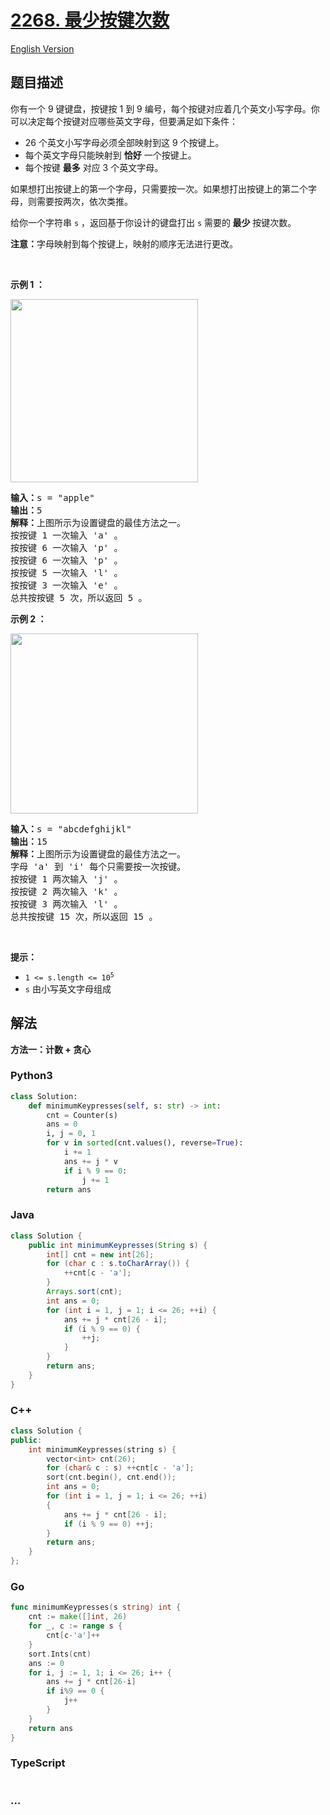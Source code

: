 # [2268. 最少按键次数](https://leetcode.cn/problems/minimum-number-of-keypresses)

[English Version](/solution/2200-2299/2268.Minimum%20Number%20of%20Keypresses/README_EN.md)

## 题目描述

<!-- 这里写题目描述 -->

<p>你有一个 9 键键盘，按键按 1 到 9 编号，每个按键对应着几个英文小写字母。你可以决定每个按键对应哪些英文字母，但要满足如下条件：</p>

<ul>
	<li>26 个英文小写字母必须全部映射到这 9 个按键上。</li>
	<li>每个英文字母只能映射到 <strong>恰好</strong> 一个按键上。</li>
	<li>每个按键 <strong>最多</strong> 对应 3 个英文字母。</li>
</ul>

<p>如果想打出按键上的第一个字母，只需要按一次。如果想打出按键上的第二个字母，则需要按两次，依次类推。</p>

<p>给你一个字符串 <code>s</code> ，返回基于你设计的键盘打出 <code>s</code> 需要的<strong> 最少</strong> 按键次数。</p>

<p><b>注意：</b>字母映射到每个按键上，映射的顺序无法进行更改。</p>

<p>&nbsp;</p>

<p><strong>示例 1 ：</strong></p>
<img src="https://fastly.jsdelivr.net/gh/doocs/leetcode@main/solution/2200-2299/2268.Minimum%20Number%20of%20Keypresses/images/image-20220505184346-1.png" style="width: 300px; height: 293px;" />
<pre>
<strong>输入：</strong>s = "apple"
<strong>输出：</strong>5
<strong>解释：</strong>上图所示为设置键盘的最佳方法之一。
按按键 1 一次输入 'a' 。
按按键 6 一次输入 'p' 。
按按键 6 一次输入 'p' 。
按按键 5 一次输入 'l' 。
按按键 3 一次输入 'e' 。
总共按按键 5 次，所以返回 5 。</pre>

<p><strong>示例 2 ：</strong></p>
<img src="https://fastly.jsdelivr.net/gh/doocs/leetcode@main/solution/2200-2299/2268.Minimum%20Number%20of%20Keypresses/images/image-20220505203823-1.png" style="width: 300px; height: 288px;" />
<pre>
<strong>输入：</strong>s = "abcdefghijkl"
<strong>输出：</strong>15
<strong>解释：</strong>上图所示为设置键盘的最佳方法之一。
字母 'a' 到 'i' 每个只需要按一次按键。
按按键 1 两次输入 'j' 。
按按键 2 两次输入 'k' 。
按按键 3 两次输入 'l' 。
总共按按键 15 次，所以返回 15 。
</pre>

<p>&nbsp;</p>

<p><strong>提示：</strong></p>

<ul>
	<li><code>1 &lt;= s.length &lt;= 10<sup>5</sup></code></li>
	<li><code>s</code> 由小写英文字母组成</li>
</ul>

## 解法

<!-- 这里可写通用的实现逻辑 -->

**方法一：计数 + 贪心**

<!-- tabs:start -->

### **Python3**

<!-- 这里可写当前语言的特殊实现逻辑 -->

```python
class Solution:
    def minimumKeypresses(self, s: str) -> int:
        cnt = Counter(s)
        ans = 0
        i, j = 0, 1
        for v in sorted(cnt.values(), reverse=True):
            i += 1
            ans += j * v
            if i % 9 == 0:
                j += 1
        return ans
```

### **Java**

<!-- 这里可写当前语言的特殊实现逻辑 -->

```java
class Solution {
    public int minimumKeypresses(String s) {
        int[] cnt = new int[26];
        for (char c : s.toCharArray()) {
            ++cnt[c - 'a'];
        }
        Arrays.sort(cnt);
        int ans = 0;
        for (int i = 1, j = 1; i <= 26; ++i) {
            ans += j * cnt[26 - i];
            if (i % 9 == 0) {
                ++j;
            }
        }
        return ans;
    }
}
```

### **C++**

```cpp
class Solution {
public:
    int minimumKeypresses(string s) {
        vector<int> cnt(26);
        for (char& c : s) ++cnt[c - 'a'];
        sort(cnt.begin(), cnt.end());
        int ans = 0;
        for (int i = 1, j = 1; i <= 26; ++i)
        {
            ans += j * cnt[26 - i];
            if (i % 9 == 0) ++j;
        }
        return ans;
    }
};
```

### **Go**

```go
func minimumKeypresses(s string) int {
	cnt := make([]int, 26)
	for _, c := range s {
		cnt[c-'a']++
	}
	sort.Ints(cnt)
	ans := 0
	for i, j := 1, 1; i <= 26; i++ {
		ans += j * cnt[26-i]
		if i%9 == 0 {
			j++
		}
	}
	return ans
}
```

### **TypeScript**

```ts

```

### **...**

```

```

<!-- tabs:end -->

